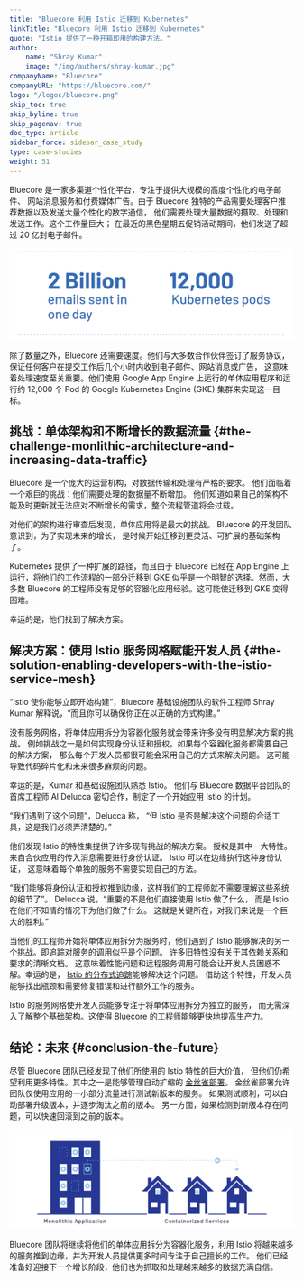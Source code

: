 ```yaml
---
title: "Bluecore 利用 Istio 迁移到 Kubernetes"
linkTitle: "Bluecore 利用 Istio 迁移到 Kubernetes"
quote: "Istio 提供了一种开箱即用的构建方法。" 
author:
    name: "Shray Kumar"
    image: "/img/authors/shray-kumar.jpg"
companyName: "Bluecore"
companyURL: "https://bluecore.com/"
logo: "/logos/bluecore.png"
skip_toc: true
skip_byline: true
skip_pagenav: true
doc_type: article
sidebar_force: sidebar_case_study
type: case-studies
weight: 51
---
```


Bluecore 是一家多渠道个性化平台，专注于提供大规模的高度个性化的电子邮件、
网站消息服务和付费媒体广告。由于 Bluecore 独特的产品需要处理客户推荐数据以及发送大量个性化的数字通信，
他们需要处理大量数据的摄取、处理和发送工作。这个工作量巨大；
在最近的黑色星期五促销活动期间，他们发送了超过 20 亿封电子邮件。

![20 亿封电邮和 1.2 万个 Kubernetes Pod](./bluecore-statistics.png)

除了数量之外，Bluecore 还需要速度。他们与大多数合作伙伴签订了服务协议，
保证任何客户在提交工作后几个小时内收到电子邮件、网站消息或广告，
这意味着处理速度至关重要。他们使用 Google App Engine
上运行的单体应用程序和运行约 12,000 个 Pod 的 Google Kubernetes Engine (GKE)
集群来实现这一目标。

## 挑战：单体架构和不断增长的数据流量 {#the-challenge-monlithic-architecture-and-increasing-data-traffic}

Bluecore 是一个庞大的运营机构，对数据传输和处理有严格的要求。
他们面临着一个艰巨的挑战：他们需要处理的数据量不断增加。
他们知道如果自己的架构不能及时更新就无法应对不断增长的需求，整个流程管道将会过载。

对他们的架构进行审查后发现，单体应用将是最大的挑战。
Bluecore 的开发团队意识到，为了实现未来的增长，
是时候开始迁移到更灵活、可扩展的基础架构了。

Kubernetes 提供了一种扩展的路径，而且由于 Bluecore 已经在
App Engine 上运行，将他们的工作流程的一部分迁移到 GKE
似乎是一个明智的选择。然而，大多数 Bluecore
的工程师没有足够的容器化应用经验。这可能使迁移到 GKE 变得困难。

幸运的是，他们找到了解决方案。

## 解决方案：使用 Istio 服务网格赋能开发人员 {#the-solution-enabling-developers-with-the-istio-service-mesh}

“Istio 使你能够立即开始构建”，Bluecore 基础设施团队的软件工程师
Shray Kumar 解释说，“而且你可以确保你正在以正确的方式构建。”

没有服务网格，将单体应用拆分为容器化服务就会带来许多没有明显解决方案的挑战。
例如挑战之一是如何实现身份认证和授权。如果每个容器化服务都需要自己的解决方案，
那么每个开发人员都很可能会采用自己的方式来解决问题。
这可能导致代码碎片化和未来很多麻烦的问题。

幸运的是，Kumar 和基础设施团队熟悉 Istio。
他们与 Bluecore 数据平台团队的首席工程师
Al Delucca 密切合作，制定了一个开始应用 Istio 的计划。

“我们遇到了这个问题”，Delucca 称，
“但 Istio 是否是解决这个问题的合适工具，这是我们必须弄清楚的。”

他们发现 Istio 的特性集提供了许多现有挑战的解决方案。
授权是其中一大特性。来自合伙应用的传入消息需要进行身份认证。
Istio 可以在边缘执行这种身份认证，
这意味着每个单独的服务不需要实现自己的方法。

“我们能够将身份认证和授权推到边缘，这样我们的工程师就不需要理解这些系统的细节了”。
Delucca 说，“重要的不是他们直接使用 Istio 做了什么，
而是 Istio 在他们不知情的情况下为他们做了什么。
这就是关键所在，对我们来说是一个巨大的胜利。”

当他们的工程师开始将单体应用拆分为服务时，他们遇到了 Istio
能够解决的另一个挑战。即追踪对服务的调用似乎是个问题。
许多旧特性没有关于其依赖关系和要求的清晰文档。
这意味着性能问题和远程服务调用可能会让开发人员困惑不解。幸运的是，
[Istio 的分布式追踪](/zh/docs/tasks/observability/distributed-tracing/)能够解决这个问题。
借助这个特性，开发人员能够找出瓶颈和需要修复错误和进行额外工作的服务。

Istio 的服务网格使开发人员能够专注于将单体应用拆分为独立的服务，
而无需深入了解整个基础架构。这使得 Bluecore 的工程师能够更快地提高生产力。

## 结论：未来 {#conclusion-the-future}

尽管 Bluecore 团队已经发现了他们所使用的 Istio 特性的巨大价值，
但他们仍希望利用更多特性。其中之一是能够管理自动扩缩的
[金丝雀部署](/zh/blog/2017/0.1-canary/)。
金丝雀部署允许团队仅使用应用的一小部分流量进行测试新版本的服务。
如果测试顺利，可以自动部署升级版本，并逐步淘汰之前的版本。
另一方面，如果检测到新版本存在问题，可以快速回滚到之前的版本。

![单体应用到容器化服务](./bluecore-containers.png)

Bluecore 团队将继续将他们的单体应用拆分为容器化服务，利用 Istio
将越来越多的服务推到边缘，并为开发人员提供更多时间专注于自己擅长的工作。
他们已经准备好迎接下一个增长阶段，他们也为抓取和处理越来越多的数据充满自信。
